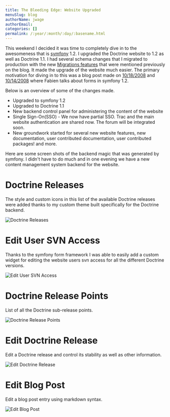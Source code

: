 ```yaml
---
title: The Bleeding Edge: Website Upgraded
menuSlug: blog
authorName: jwage 
authorEmail: 
categories: []
permalink: /:year/:month/:day/:basename.html
---
```

This weekend I decided it was time to completely dive in to the
awesomeness that is [symfony](http://www.symfony-project.com) 1.2. I
upgraded the Doctrine website to 1.2 as well as Doctrine 1.1. I had
several schema changes that I migrated to production with the new
[Migrations
features](http://www.doctrine-project.org/blog/new-to-migrations-in-1-1)
that were mentioned previously on the blog. It made the upgrade of the
website much easier. The primary motivation for diving in to this was a
blog post made on
[10/18/2008](http://www.symfony-project.org/blog/2008/10/18/spice-up-your-forms-with-some-nice-widgets-and-validators)
and
[10/14/2008](http://www.symfony-project.org/blog/2008/10/14/new-in-symfony-1-2-make-your-choice)
where Fabien talks about forms in symfony 1.2.

Below is an overview of some of the changes made.

-   Upgraded to symfony 1.2
-   Upgraded to Doctrine 1.1
-   New backend control panel for administering the content of the
    website
-   Single Sign-On(SSO) - We now have partial SSO. Trac and the main
    website authentication are shared now. The forum will be integrated
    soon.
-   New groundwork started for several new website features, new
    documentation, user contributed documentation, user contributed
    packages! and more.

Here are some screen shots of the backend magic that was generated by
symfony. I didn't have to do much and in one evening we have a new
content management system backend for the website.

Doctrine Releases
=================

The style and custom icons in this list of the available Doctrine
releases were added thanks to my custom theme built specifically for the
Doctrine backend.

![Doctrine Releases
](http://www.doctrine-project.com/uploads/assets/api_release_list.png)

Edit User SVN Access
====================

Thanks to the symfony form framework I was able to easily add a custom
widget for editing the website users svn access for all the different
Doctrine versions.

![Edit User SVN Access
](http://www.doctrine-project.com/uploads/assets/edit_user_svn_access.png)

Doctrine Release Points
=======================

List of all the Doctrine sub-release points.

![Doctrine Release Points
](http://www.doctrine-project.com/uploads/assets/api_release_points_list.png)

Edit Doctrine Release
=====================

Edit a Doctrine release and control its stability as well as other
information.

![Edit Doctrine Release
](http://www.doctrine-project.com/uploads/assets/edit_api_release.png)

Edit Blog Post
==============

Edit a blog post entry using markdown syntax.

![Edit Blog
Post](http://www.doctrine-project.com/uploads/assets/edit_blog_post.png)
